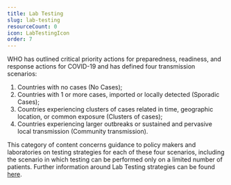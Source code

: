 ```yaml
---
title: Lab Testing
slug: lab-testing
resourceCount: 0
icon: LabTestingIcon
order: 7
---
```


WHO has outlined critical priority actions for preparedness, readiness, and response actions for COVID-19 and has defined four transmission scenarios:

1. Countries with no cases (No Cases);
2. Countries with 1 or more cases, imported or locally detected (Sporadic Cases);
3. Countries experiencing clusters of cases related in time, geographic location, or common exposure (Clusters of cases);
4. Countries experiencing larger outbreaks or sustained and pervasive local transmission (Community transmission).

This category of content concerns guidance to policy makers and laboratories on testing strategies for each of these four scenarios, including the scenario in which testing can be performed only on a limited number of patients. Further information around Lab Testing strategies can be found [here](https://apps.who.int/iris/bitstream/handle/10665/331509/WHO-COVID-19-lab_testing-2020.1-eng.pdf).
